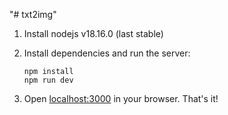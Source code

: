 "# txt2img" 
1. Install nodejs v18.16.0 (last stable)

2. Install dependencies and run the server:
    ```
    npm install
    npm run dev
    ```
3. Open [localhost:3000](http://localhost:3000) in your browser. That's it!



